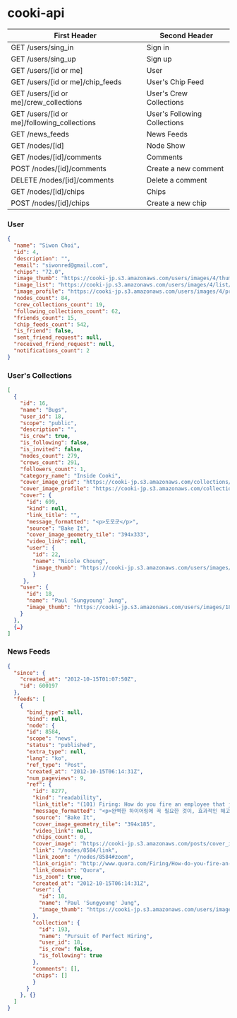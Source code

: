 cooki-api
=========

First Header                                    | Second Header 
----------------------------------------------- | ------------- 
GET /users/sing_in                              | Sign in  
GET /users/sing_up                              | Sign up
GET /users/[id or me]                           | User
GET /users/[id or me]/chip_feeds                | User's Chip Feed
GET /users/[id or me]/crew_collections          | User's Crew Collections
GET /users/[id or me]/following_collections     | User's Following Collections
GET /news_feeds                                 | News Feeds
GET /nodes/[id]                                 | Node Show
GET /nodes/[id]/comments                        | Comments
POST /nodes/[id]/comments                       | Create a new comment
DELETE /nodes/[id]/comments                     | Delete a comment
GET /nodes/[id]/chips                           | Chips
POST /nodes/[id]/chips                          | Create a new chip


### User 

```json
{
  "name": "Siwon Choi",
  "id": 4,
  "description": "",
  "email": "siwonred@gmail.com",
  "chips": "72.0",
  "image_thumb": "https://cooki-jp.s3.amazonaws.com/users/images/4/thumb/398769_2589222609734_433718147_n.jpeg?1346068708",
  "image_list": "https://cooki-jp.s3.amazonaws.com/users/images/4/list/398769_2589222609734_433718147_n.jpeg?1346068708",
  "image_profile": "https://cooki-jp.s3.amazonaws.com/users/images/4/profile/398769_2589222609734_433718147_n.jpeg?1346068708",
  "nodes_count": 84,
  "crew_collections_count": 19,
  "following_collections_count": 62,
  "friends_count": 15,
  "chip_feeds_count": 542,
  "is_friend": false,
  "sent_friend_request": null,
  "received_friend_request": null,
  "notifications_count": 2
}
```


### User's Collections

```json
[
  {
    "id": 16,
    "name": "Bugs",
    "user_id": 18,
    "scope": "public",
    "description": "",
    "is_crew": true,
    "is_following": false,
    "is_invited": false,
    "nodes_count": 279,
    "crews_count": 291,
    "followers_count": 1,
    "category_name": "Inside Cooki",
    "cover_image_grid": "https://cooki-jp.s3.amazonaws.com/collections/cover_images/16/grid/open-uri20120810-13162-13azh4r.?1349685046",
    "cover_image_profile": "https://cooki-jp.s3.amazonaws.com/collections/cover_images/16/profile/open-uri20120810-13162-13azh4r.?1349685046",
    "cover": {
      "id": 699,
      "kind": null,
      "link_title": "",
      "message_formatted": "<p>도모군</p>",
      "source": "Bake It",
      "cover_image_geometry_tile": "394x333",
      "video_link": null,
      "user": {
        "id": 22,
        "name": "Nicole Choung",
        "image_thumb": "https://cooki-jp.s3.amazonaws.com/users/images/22/thumb/stringio.txt?1344604163"
        }
     },
    "user": {
      "id": 18,
      "name": "Paul 'Sungyoung' Jung",
      "image_thumb": "https://cooki-jp.s3.amazonaws.com/users/images/18/thumb/stringio.txt?1346652907"
    }
  },
  {…}
]
``` 

### News Feeds
```json
{
  "since": {
    "created_at": "2012-10-15T01:07:50Z",
    "id": 600197
  },
  "feeds": [
    {
      "bind_type": null,
      "bind": null,
      "node": {
      "id": 8584,
      "scope": "news",
      "status": "published",
      "extra_type": null,
      "lang": "ko",
      "ref_type": "Post",
      "created_at": "2012-10-15T06:14:31Z",
      "num_pageviews": 9,
      "ref": {
        "id": 8277,
        "kind": "readability",
        "link_title": "(101) Firing: How do you fire an employee that just isn't good enough? - Quora",
        "message_formatted": "<p>완벽한 하이어링에 꼭 필요한 것이, 효과적인 해고인 것 같습니다. 그러면서도 정말 어려운 일이네요.</p>\n\n<p>쿼라에 올라온 여러 경험담/조언들을 보자면 결국 케바케이고, 해고해야 할 직원이 어떤 타입이고 어떤 상황에 처해있는지에 따라 모두 다르게 접근해야 한다는 부분이 핵심인 것 같습니다.</p>\n\n<p>Dividers(구성원들 사이에 광범위하게 악영향을 끼치는 사람, 예: 정치적인 행동으로 팀웍을 떨어트리는 사람) 와 Subtractors (그냥 퍼포먼스가 떨어지는 구성원) 로 먼저 구분하는 것이 우선이며, 이에 따른 접근이 달라야 한다는 말입니다. </p>\n\n<p>번역중 (..)</p>",
        "source": "Bake It",
        "cover_image_geometry_tile": "394x185",
        "video_link": null,
        "chips_count": 0,
        "cover_image": "https://cooki-jp.s3.amazonaws.com/posts/cover_images/8277/tile/open-uri20121015-17445-iusrwk.?1350281853",
        "link": "/nodes/8584/link",
        "link_zoom": "/nodes/8584#zoom",
        "link_origin": "http://www.quora.com/Firing/How-do-you-fire-an-employee-that-just-isnt-good-enough",
        "link_domain": "Quora",
        "is_zoom": true,
        "created_at": "2012-10-15T06:14:31Z",
        "user": {
          "id": 18,
          "name": "Paul 'Sungyoung' Jung",
          "image_thumb": "https://cooki-jp.s3.amazonaws.com/users/images/18/thumb/stringio.txt?1346652907"
        },
        "collection": {
          "id": 193,
          "name": "Pursuit of Perfect Hiring",
          "user_id": 18,
          "is_crew": false,
          "is_following": true
        },
        "comments": [],
        "chips": []
        }
      }
    }, {}
  ]
}
```